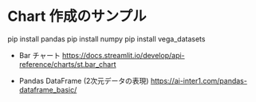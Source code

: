# Chart 作成のサンプル

pip install pandas
pip install numpy
pip install vega_datasets

- Bar チャート
https://docs.streamlit.io/develop/api-reference/charts/st.bar_chart
 
- Pandas DataFrame (2次元データの表現)
https://ai-inter1.com/pandas-dataframe_basic/
